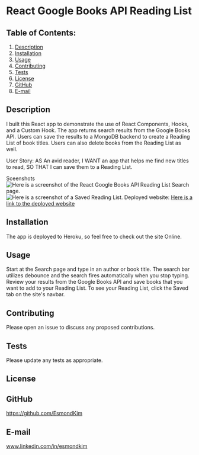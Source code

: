 # React Google Books API Reading List

## Table of Contents:

1. [Description](#description)
2. [Installation](#Installation)
3. [Usage](#Usage)
4. [Contributing](#Contributing)
5. [Tests](#Tests)
6. [License](#License)
7. [GitHub](#GitHub)
8. [E-mail](#E-mail)

## Description

I built this React app to demonstrate the use of React Components, Hooks, and a Custom Hook. The app returns search results from the Google Books API. Users can save the results to a MongoDB backend to create a Reading List of book titles. Users can also delete books from the Reading List as well.

User Story:
AS An avid reader,
I WANT an app that helps me find new titles to read,
SO THAT I can save them to a Reading List.

Sceenshots
![Here is a screenshot of the React Google Books API Reading List Search page.](./public/client/src/assets/images/ScreenShot1.jpg)
![Here is a screenshot of a Saved Reading List.](./public/client/src/assets/images/ScreenShot2.jpg)
Deployed website:
[Here is a link to the deployed website](https://googlebooksapireadinglist.herokuapp.com/)

## Installation

The app is deployed to Heroku, so feel free to check out the site Online.

## Usage

Start at the Search page and type in an author or book title. The search bar utilizes debounce and the search fires automatically when you stop typing. Review your results from the Google Books API and save books that you want to add to your Reading List. To see your Reading List, click the Saved tab on the site's navbar.

## Contributing

Please open an issue to discuss any proposed contributions.

## Tests

Please update any tests as appropriate.

## License

## GitHub

https://github.com/EsmondKim

## E-mail

www.linkedin.com/in/esmondkim
